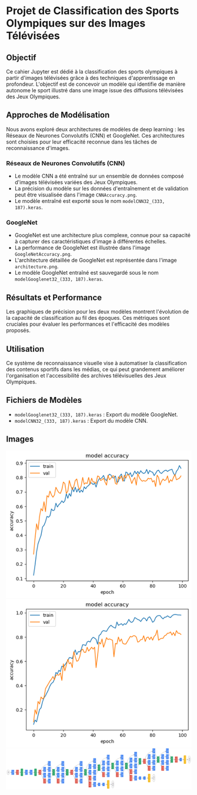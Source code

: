 # Projet de Classification des Sports Olympiques sur des Images Télévisées

## Objectif
Ce cahier Jupyter est dédié à la classification des sports olympiques à partir d'images télévisées grâce à des techniques d'apprentissage en profondeur. L'objectif est de concevoir un modèle qui identifie de manière autonome le sport illustré dans une image issue des diffusions télévisées des Jeux Olympiques.

## Approches de Modélisation
Nous avons exploré deux architectures de modèles de deep learning : les Réseaux de Neurones Convolutifs (CNN) et GoogleNet. Ces architectures sont choisies pour leur efficacité reconnue dans les tâches de reconnaissance d'images.

### Réseaux de Neurones Convolutifs (CNN)
- Le modèle CNN a été entraîné sur un ensemble de données composé d'images télévisées variées des Jeux Olympiques.
- La précision du modèle sur les données d'entraînement et de validation peut être visualisée dans l'image `CNNAccuracy.png`.
- Le modèle entraîné est exporté sous le nom `modelCNN32_(333, 187).keras`.

### GoogleNet
- GoogleNet est une architecture plus complexe, connue pour sa capacité à capturer des caractéristiques d'image à différentes échelles.
- La performance de GoogleNet est illustrée dans l'image `GoogleNetAccuracy.png`.
- L'architecture détaillée de GoogleNet est représentée dans l'image `architecture.png`.
- Le modèle GoogleNet entraîné est sauvegardé sous le nom `modelGooglenet32_(333, 187).keras`.

## Résultats et Performance
Les graphiques de précision pour les deux modèles montrent l'évolution de la capacité de classification au fil des époques. Ces métriques sont cruciales pour évaluer les performances et l'efficacité des modèles proposés.

## Utilisation
Ce système de reconnaissance visuelle vise à automatiser la classification des contenus sportifs dans les médias, ce qui peut grandement améliorer l'organisation et l'accessibilité des archives télévisuelles des Jeux Olympiques.

## Fichiers de Modèles
- `modelGooglenet32_(333, 187).keras` : Export du modèle GoogleNet.
- `modelCNN32_(333, 187).keras` : Export du modèle CNN.

## Images
![Précision du modèle CNN](images/CNNAccuracy.png)
![Précision du modèle GoogleNet](images/GoogleNetAccuracy.png)
![Architecture de GoogleNet](images/architecture.png)
